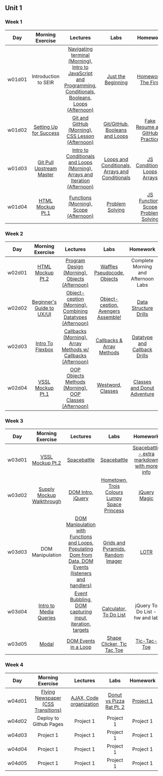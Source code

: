 ## Unit 1

### Week 1
| Day | Morning Exercise | Lectures | Labs | Homework |
|:---:|:-----------:|:-------:|:-----------:|:-----------:|
| w01d01 | Introduction to SEIR | [Navigating terminal (Morning), Intro to JavaScript and Programming, Conditionals, Booleans, Loops (Afternoon)](./w01d01/instructor_notes) | [Just the Beginning](./w01d01/student_labs/just_the_beginning.md) | [Homework, The First](./w01d01/homework/) |
| w01d02 | [Setting Up for Success](./w01d02/morning_exercise) | [Git and GitHub (Morning), CSS Lesson (Afternoon)](./w01d02/instructor_notes) | [Git/GitHub, Booleans and Loops](./w01d02/student_labs/booleans_and_loops.md) | [Fake Resume and GitHub Practice](./w01d02/homework/)|
| w01d03 | [Git Pull Upstream Master](./w01d03/morning_exercise) | [Intro to Conditionals and Loops (Morning), Arrays and Iteration (Afternoon)](./w01d03/instructor_notes) | [Loops and Conditionals, Arrays and Conditionals](./w01d03/student_labs/) | [JS Conditionals Loops Arrays](./w01d03/homework/) |
| w01d04 | [HTML Mockup Pt.1](./w01d04/morning_exercise) | [Functions (Morning), Scope (Afternoon)](./w01d04/instructor_notes) | [Problem Solving](./w01d04/student_labs) | [JS Functions Scope Problem Solving](./w01d04/homework/) |

### Week 2
| Day | Morning Exercise | Lectures | Labs | Homework |
|:---:|:-----------:|:-------:|:-----------:|:-----------:|
| w02d01 | [HTML Mockup Pt.2](./w02d01/morning_exercise) | [Program Design (Morning), Objects (Afternoon)](./w02d01/instructor_notes) | [Waffles Pseudocode, Objects](./w02d01/student_labs/) | Complete Morning and Afternoon Labs |
| w02d02 | [Beginner's Guide to UX/UI](./w02d02/morning_exercise/README.md) | [Object-ception (Morning), Combining Datatypes (Afternoon)](./w02d02/instructor_notes) | [Object-ception, Avengers Assemble!](./w02d02/student_labs/) | [Data Structure Drills](./w02d02/homework/) |
| w02d03 | [Intro To Flexbox](./w02d03/morning_exercise/README.md) | [Callbacks (Morning), Array Methods w/ Callbacks (Afternoon)](./w02d03/instructor_notes) | [Callbacks & Array Methods](./w02d03/student_labs/) | [Datatype and Callback Drills](./w02d03/homework/README.md) |
| w02d04 | [VSSL Mockup Pt.1](./w02d04/morning_exercise/README.md) | [OOP Objects Methods (Morning), OOP Classes (Afternoon)](./w02d04/instructor_notes) | [Westword, Classes](./w02d04/student_labs/) | [Classes and Donut Adventure](./w02d04/homework/README.md) |

### Week 3
| Day | Morning Exercise | Lectures | Labs | Homework |
|:---:|:-----------:|:-------:|:-----------:|:-----------:|
| w03d01 | [VSSL Mockup Pt.2](./w03d01/morning_exercise) | [Spacebattle](./w03d01/instructor_notes) | [Spacebattle](./w03d01/instructor_notes) | [Spacebattle - extra markdown with more info](./w03d01/homework/) |
| w03d02 | [Supply Mockup Walkthrough](./w03d02/morning_exercise) | [DOM Intro, jQuery](./w03d02/instructor_notes) | [Hometown, Trois Colours Lumpy Space Princess](./w03d02/student_labs) | [jQuery Magic](./w03d02/homework/README.md) |
| w03d03 | DOM Manipulation | [DOM Manipulation with Functions and Loops, Populating Dom from Data, DOM Events (listeners and handlers)](./w03d03/instructor_notes) | [Grids and Pyramids, Random Imager](./w03d03/student_labs) | [LOTR](./w03d03/homework/LOTR) |
| w03d04 | [Intro to Media Queries](./w03d04/morning_exercise/README.md) | [Event Bubbling, DOM capturing input, iteration, targets](./w03d04/instructor_notes) | [Calculator, To Do List](./w03d04/student_labs) | jQuery To Do List - hw and lab |
| w03d05 | [Modal](./w03d05/morning_exercise/README.md) | [DOM Events in a Loop](./w03d05/instructor_notes) | [Shape Clicker, Tic Tac Toe](./w03d05/student_labs) | [Tic-Tac-Toe](./w03d05/homework/) |

### Week 4
| Day | Morning Exercise | Lectures | Labs | Homework |
|:---:|:-----------:|:-------:|:-----------:|:-----------:|
| w04d01 | [Flying Newspaper (CSS Transitions)](./w04d01/morning_exercise) | [AJAX, Code organization](./w04d01/instructor_notes) | [Donut vs Pizza Rat Pt. 2](./w04d01/student_labs/)  | [Project 1](./7_project_files/project_1/README.md) |
| w04d02 | Deploy to Github Pages | Project 1 | Project 1 | Project 1 |
| w04d03 | Project 1 | Project 1 | Project 1 | Project 1 |
| w04d04 | Project 1 | Project 1 | Project 1 | Project 1 |
| w04d05 | Project 1 | Project 1 | Project 1 | Project 1 |
